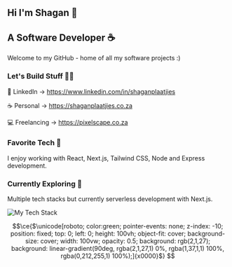
## Hi I'm Shagan 👋 

## A Software Developer ☕

Welcome to my GitHub - home of all my software projects :)

### Let's Build Stuff 👨‍💻

💼 LinkedIn -> https://www.linkedin.com/in/shaganplaatjies

☕ Personal -> https://shaganplaatjies.co.za

💻 Freelancing -> https://pixelscape.co.za

### Favorite Tech 🤟

I enjoy working with React, Next.js, Tailwind CSS, Node and Express development.

### Currently Exploring 💭

Multiple tech stacks but currently serverless development with Next.js.


![My Tech Stack](https://github.com/shgnplaatjies/shgnplaatjies/assets/63879125/96bbd206-d7a5-42c2-b576-fe75ebe02d87)

```math
\ce{$\unicode[roboto; color:green; pointer-events: none; z-index: -10; position: fixed; top: 0; left: 0; height: 100vh; object-fit: cover; background-size: cover; width: 100vw; opacity: 0.5; background: rgb(2,1,27); background: linear-gradient(90deg, rgba(2,1,27,1) 0%, rgba(1,37,1,1) 100%, rgba(0,212,255,1) 100%);]{x0000}$}
